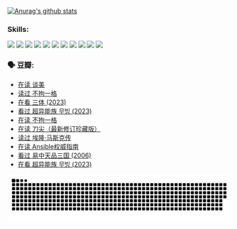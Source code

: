 
[![Anurag's github stats](https://github-readme-stats.vercel.app/api?username=w940853815)](https://github.com/anuraghazra/github-readme-stats)

### Skills:

<code><img height="32" src="https://cdn.jsdelivr.net/npm/simple-icons@v5/icons/python.svg"></code>
<code><img height="32" src="https://cdn.jsdelivr.net/npm/simple-icons@v5/icons/javascript.svg"></code>
<code><img height="32" src="https://cdn.jsdelivr.net/npm/simple-icons@v5/icons/django.svg"></code>
<code><img height="32" src="https://cdn.jsdelivr.net/npm/simple-icons@v5/icons/flask.svg"></code>
<code><img height="32" src="https://cdn.jsdelivr.net/npm/simple-icons@v5/icons/vuetify.svg"></code>
<code><img height="32" src="https://cdn.jsdelivr.net/npm/simple-icons@v5/icons/git.svg"></code>
<code><img height="32" src="https://cdn.jsdelivr.net/npm/simple-icons@v5/icons/docker.svg"></code>
<code><img height="32" src="https://cdn.jsdelivr.net/npm/simple-icons@v5/icons/postgresql.svg"></code>
<code><img height="32" src="https://cdn.jsdelivr.net/npm/simple-icons@v5/icons/elasticsearch.svg"></code>
<code><img height="32" src="https://cdn.jsdelivr.net/npm/simple-icons@v5/icons/macos.svg"></code>
<code><img height="32" src="https://cdn.jsdelivr.net/npm/simple-icons@v5/icons/linux.svg"></code>

### 🗣 豆瓣:

<!-- DOUBAN-ACTIVITIES:START -->
- [在读 谈美](https://www.douban.com/people/136069238/status/4560861771/?_i=12105803)
- [读过 不拘一格](https://www.douban.com/people/136069238/status/4560861445/?_i=12105804)
- [在看 三体‎ (2023)](https://www.douban.com/people/136069238/status/4558185093/?_i=12105804)
- [看过 超异能族 무빙‎ (2023)](https://www.douban.com/people/136069238/status/4556824186/?_i=12105804)
- [在读 不拘一格](https://www.douban.com/people/136069238/status/4541712161/?_i=12105804)
- [在读 刀尖（最新修订珍藏版）](https://www.douban.com/people/136069238/status/4541711339/?_i=12105804)
- [读过 埃隆·马斯克传](https://www.douban.com/people/136069238/status/4541710351/?_i=12105804)
- [在读 Ansible权威指南](https://www.douban.com/people/136069238/status/4539151450/?_i=12105804)
- [看过 易中天品三国‎ (2006)](https://www.douban.com/people/136069238/status/4529910812/?_i=12105804)
- [在看 超异能族 무빙‎ (2023)](https://www.douban.com/people/136069238/status/4527291077/?_i=12105804)
<!-- DOUBAN-ACTIVITIES:END -->


![Snake animation](https://raw.githubusercontent.com/w940853815/w940853815/output/github-contribution-grid-snake.svg)

<!--
**w940853815/w940853815** is a ✨ _special_ ✨ repository because its `README.md` (this file) appears on your GitHub profile.

Here are some ideas to get you started:

- 🔭 I’m currently working on ...
- 🌱 I’m currently learning ...
- 👯 I’m looking to collaborate on ...
- 🤔 I’m looking for help with ...
- 💬 Ask me about ...
- 📫 How to reach me: ...
- 😄 Pronouns: ...
- ⚡ Fun fact: ...
-->
